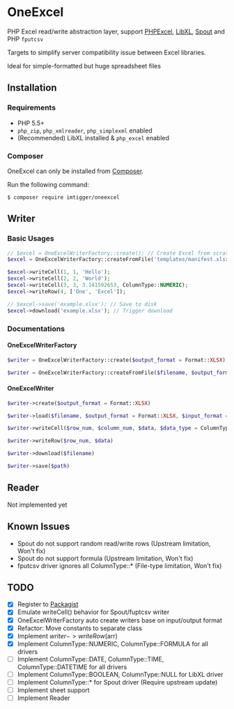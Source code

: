 # OneExcel
PHP Excel read/write abstraction layer, support [PHPExcel](https://github.com/PHPOffice/PHPExcel), [LibXL](https://github.com/iliaal/php_excel), [Spout](https://github.com/box/spout) and PHP `fputcsv`

Targets to simplify server compatibility issue between Excel libraries.

Ideal for simple-formatted but huge spreadsheet files

## Installation

### Requirements

- PHP 5.5+
- `php_zip`, `php_xmlreader`, `php_simplexml` enabled
- (Recommended) LibXL installed & `php_excel` enabled

### Composer

OneExcel can only be installed from [Composer](https://getcomposer.org/).

Run the following command:
```
$ composer require imtigger/oneexcel
```

## Writer

### Basic Usages

```php
// $excel = OneExcelWriterFactory::create(); // Create Excel from scratch
$excel = OneExcelWriterFactory::createFromFile('templates/manifest.xlsx'); // Create Excel from template

$excel->writeCell(1, 1, 'Hello');
$excel->writeCell(2, 2, 'World');
$excel->writeCell(3, 3, 3.141592653, ColumnType::NUMERIC);
$excel->writeRow(4, ['One', 'Excel']);

// $excel->save('example.xlsx'); // Save to disk
$excel->download('example.xlsx'); // Trigger download
```

### Documentations

#### OneExcelWriterFactory

```php
$writer = OneExcelWriterFactory::create($output_format = Format::XLSX)
```

```php
$writer = OneExcelWriterFactory::createFromFile($filename, $output_format = Format::XLSX, $input_format = Format::AUTO)
```

#### OneExcelWriter

```php
$writer->create($output_format = Format::XLSX)
```

```php
$writer->load($filename, $output_format = Format::XLSX, $input_format = Format::AUTO)
```

```php
$writer->writeCell($row_num, $column_num, $data, $data_type = ColumnType::STRING)
```

```php
$writer->writeRow($row_num, $data)
```

```php
$writer->download($filename)
```

```php
$writer->save($path)
```


## Reader

Not implemented yet

## Known Issues

- Spout do not support random read/write rows (Upstream limitation, Won't fix)
- Spout do not support formula (Upstream limitation, Won't fix)
- fputcsv driver ignores all ColumnType::* (File-type limitation, Won't fix)

## TODO

- [x] Register to [Packagist](https://packagist.org/packages/imtigger/oneexcel)
- [x] Emulate writeCell() behavior for Spout/fuptcsv writer
- [x] OneExcelWriterFactory auto create writers base on input/output format
- [x] Refactor: Move constants to separate class
- [x] Implement $writer->writeRow($arr)
- [x] Implement ColumnType::NUMERIC, ColumnType::FORMULA for all drivers
- [ ] Implement ColumnType::DATE, ColumnType::TIME, ColumnType::DATETIME for all drivers
- [ ] Implement ColumnType::BOOLEAN, ColumnType::NULL for LibXL driver
- [ ] Implement ColumnType::* for Spout driver (Require upstream update)
- [ ] Implement sheet support
- [ ] Implement Reader
